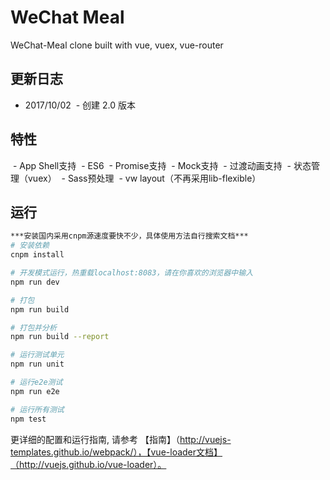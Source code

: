 # WeChat Meal
WeChat-Meal clone built with vue, vuex, vue-router

## 更新日志
- 2017/10/02
  - 创建 2.0 版本
  
## 特性
  - App Shell支持
  - ES6
  - Promise支持
  - Mock支持
  - 过渡动画支持
  - 状态管理（vuex）
  - Sass预处理
  - vw layout（不再采用lib-flexible）

## 运行

``` bash
***安装国内采用cnpm源速度要快不少，具体使用方法自行搜索文档***
# 安装依赖
cnpm install

# 开发模式运行，热重载localhost:8083，请在你喜欢的浏览器中输入
npm run dev

# 打包
npm run build

# 打包并分析
npm run build --report

# 运行测试单元
npm run unit

# 运行e2e测试
npm run e2e

# 运行所有测试
npm test
```

更详细的配置和运行指南, 请参考 【指南】（http://vuejs-templates.github.io/webpack/），【vue-loader文档】（http://vuejs.github.io/vue-loader）。
